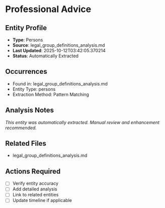 # Professional Advice

## Entity Profile
- **Type**: Persons
- **Source**: legal_group_definitions_analysis.md
- **Last Updated**: 2025-10-12T03:42:05.370214
- **Status**: Automatically Extracted

## Occurrences
- Found in: legal_group_definitions_analysis.md
- Entity Type: persons
- Extraction Method: Pattern Matching

## Analysis Notes
*This entity was automatically extracted. Manual review and enhancement recommended.*

## Related Files
- legal_group_definitions_analysis.md

## Actions Required
- [ ] Verify entity accuracy
- [ ] Add detailed analysis
- [ ] Link to related entities
- [ ] Update timeline if applicable

